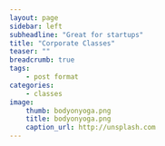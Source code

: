 ```yaml
---
layout: page
sidebar: left
subheadline: "Great for startups"
title: "Corporate Classes"
teaser: ""
breadcrumb: true
tags:
    - post format
categories:
    - classes
image:
    thumb: bodyonyoga.png
    title: bodyonyoga.png
    caption_url: http://unsplash.com
---
```

